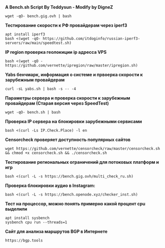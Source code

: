 **A Bench.sh Script By Teddysun - Modify by DigneZ**
```
wget -qO- bench.gig.ovh | bash
```

**Тестирование скорости к РФ провайдерам через iperf3**
```
apt install iperf3
bash <(wget -qO- https://github.com/itdoginfo/russian-iperf3-servers/raw/main/speedtest.sh)
```

**IP region проверка геолокиции ip адресса VPS**
```
bash <(wget -qO - https://github.com/vernette/ipregion/raw/master/ipregion.sh)
```

**Yabs бенчмарк, информация о системе и првоерка скорости к зарубежным провайдерам**
```
curl -sL yabs.sh | bash -s -- -4
```

**Параметры сервера и проверка скорости к зарубежным провайдерам (Старая версия через SpeedTest)**
```
wget -qO- bench.sh | bash
```

 **Проверка IP сервера на блокировки зарубежными сервисами**
```
bash <(curl -Ls IP.Check.Place) -l en
```

**Censorcheck проверяет доступность популярных сайтов**
```
wget https://github.com/vernette/censorcheck/raw/master/censorcheck.sh && chmod +x censorcheck.sh && ./censorcheck.sh
```

**Тестирование региональных ограничений для потоковых платформ и игр**
```
bash <(curl -L -s https://bench.gig.ovh/multi_check_ru.sh)
```

**Проверка блокировки аудио в Instagram:**
```
bash <(curl -L -s https://bench.openode.xyz/checker_inst.sh)
```

**Тест на процессор, можно понять примерно какой процент cpu выделили**
```
apt install sysbench
sysbench cpu run --threads=1
```

**Сайт для анализа маршрутов BGP в Интернете**
```
https://bgp.tools
```
